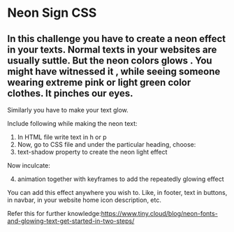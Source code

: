 # Neon Sign CSS
## In this challenge you have to create a neon effect in your texts. Normal texts in your websites are usually suttle. But the neon colors glows . You might have witnessed it , while seeing someone wearing extreme pink or light green color clothes. It pinches our eyes.
Similarly you have to make your text glow.

Include following while making the neon text:

1. In HTML file write text in h or p
2. Now, go to CSS file and under the particular heading, choose:
3. text-shadow property to create the neon light effect

Now inculcate:

4. animation together with keyframes to add the repeatedly glowing effect

You can add this effect anywhere you wish to. Like, in footer, text in buttons, in navbar, in your website home icon description, etc.
 
Refer this for further knowledge:https://www.tiny.cloud/blog/neon-fonts-and-glowing-text-get-started-in-two-steps/


